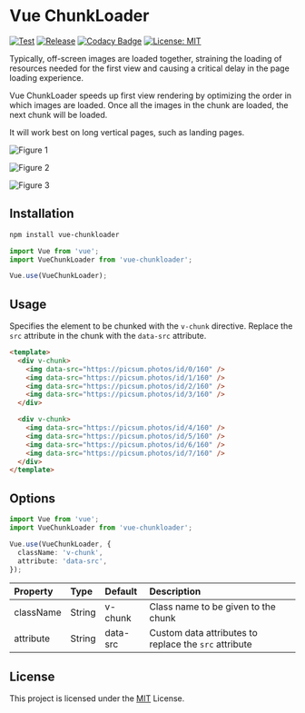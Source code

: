 # Vue ChunkLoader

[![Test](https://github.com/hiroiku/vue-chunkloader/workflows/Test/badge.svg?branch=develop)](https://github.com/hiroiku/vue-chunkloader/actions?query=workflow%3ATest)
[![Release](https://github.com/hiroiku/vue-chunkloader/workflows/Release/badge.svg)](https://github.com/hiroiku/vue-chunkloader/actions?query=workflow%3ARelease)
[![Codacy Badge](https://app.codacy.com/project/badge/Grade/0ee8da2a46234a91a4c462a9e76224f7)](https://www.codacy.com/gh/hiroiku/vue-chunkloader/dashboard?utm_source=github.com&utm_medium=referral&utm_content=hiroiku/vue-chunkloader&utm_campaign=Badge_Grade)
[![License: MIT](https://img.shields.io/badge/License-MIT-yellow.svg)](https://opensource.org/licenses/MIT)

Typically, off-screen images are loaded together, straining the loading of resources needed for the first view and causing a critical delay in the page loading experience.

Vue ChunkLoader speeds up first view rendering by optimizing the order in which images are loaded. Once all the images in the chunk are loaded, the next chunk will be loaded.

It will work best on long vertical pages, such as landing pages.

![Figure 1](https://user-images.githubusercontent.com/13102475/99713335-81e4ce80-2ae7-11eb-84c4-4e1dd8d0b28c.gif)

![Figure 2](https://user-images.githubusercontent.com/13102475/99713362-8e692700-2ae7-11eb-93c4-1899eb4602fd.gif)

![Figure 3](https://user-images.githubusercontent.com/13102475/99713364-8f01bd80-2ae7-11eb-9f44-94166fb4d5df.gif)

## Installation

```sh
npm install vue-chunkloader
```

```ts
import Vue from 'vue';
import VueChunkLoader from 'vue-chunkloader';

Vue.use(VueChunkLoader);
```

## Usage

Specifies the element to be chunked with the `v-chunk` directive. Replace the `src` attribute in the chunk with the `data-src` attribute.

```html
<template>
  <div v-chunk>
    <img data-src="https://picsum.photos/id/0/160" />
    <img data-src="https://picsum.photos/id/1/160" />
    <img data-src="https://picsum.photos/id/2/160" />
    <img data-src="https://picsum.photos/id/3/160" />
  </div>

  <div v-chunk>
    <img data-src="https://picsum.photos/id/4/160" />
    <img data-src="https://picsum.photos/id/5/160" />
    <img data-src="https://picsum.photos/id/6/160" />
    <img data-src="https://picsum.photos/id/7/160" />
  </div>
</template>
```

## Options

```ts
import Vue from 'vue';
import VueChunkLoader from 'vue-chunkloader';

Vue.use(VueChunkLoader, {
  className: 'v-chunk',
  attribute: 'data-src',
});
```

| Property  | Type   | Default  | Description                                           |
| :-------- | :----- | :------- | :---------------------------------------------------- |
| className | String | v-chunk  | Class name to be given to the chunk                   |
| attribute | String | data-src | Custom data attributes to replace the `src` attribute |

## License

This project is licensed under the [MIT](./LICENSE) License.

